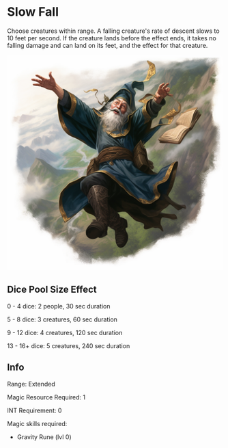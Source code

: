 # Slow Fall

Choose creatures within range. A falling creature's rate of descent slows to 10 feet per second. If the creature lands before the effect ends, it takes no falling damage and can land on its feet, and the effect for that creature.

![](SlowFall.png)

## Dice Pool Size Effect

0 -  4 dice: 2 people, 30 sec duration

5 -  8 dice: 3 creatures, 60 sec duration

9 - 12 dice: 4 creatures, 120 sec duration

13 - 16+ dice: 5 creatures, 240 sec duration

## Info

Range: Extended

Magic Resource Required: 1

INT Requirement: 0

Magic skills required:

- Gravity Rune (lvl 0)
